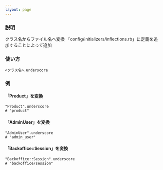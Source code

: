 ```yaml
---
layout: page
---
```

### 説明
クラス名からファイル名へ変換
「config/initializers/inflections.rb」に定義を追加することによって追加

### 使い方
    <クラス名>.underscore

### 例

#### 「Product」を変換
    "Product".underscore
    # "product"

#### 「AdminUser」を変換
    "AdminUser".underscore
    # "admin_user"

#### 「Backoffice::Session」を変換
    "Backoffice::Session".underscore
    # "backoffice/session"